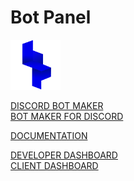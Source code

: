 # Bot Panel

<img src="https://github.com/botpanel/.github/blob/main/BOTPANELArtboard%206.png?raw=true" width="80" height="80"/>

[DISCORD BOT MAKER](https://github.com/botpanel/dbm)<br>
[BOT MAKER FOR DISCORD](https://github.com/botpanel/bmd)<br>

[DOCUMENTATION](https://github.com/botpanel/documentation)<br>

[DEVELOPER DASHBOARD](https://dev.botpanel.xyz)<br>
[CLIENT DASHBOARD](https://botpanel.xyz)
